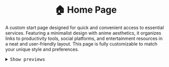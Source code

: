 <h1 align="center">🏠 Home Page</h1>

A custom start page designed for quick and convenient access to essential services. Featuring a minimalist design with anime aesthetics, it organizes links to productivity tools, social platforms, and entertainment resources in a neat and user-friendly layout. This page is fully customizable to match your unique style and preferences. 
 
<details close>
    <summary><samp>Show previews</samp></summary>
 
![Default](https://github.com/rumiliax/Home-Page/blob/main/assets/Demonstration%20Video.mp4)
![Open Calendar](https://github.com/rumiliax/Home-Page/blob/main/assets/Screenshot.png)



